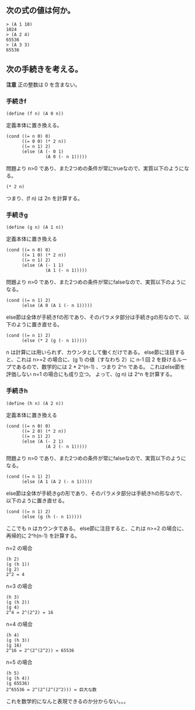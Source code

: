 ## 次の式の値は何か。

    > (A 1 10)
    1024
    > (A 2 4)
    65536
    > (A 3 3)
    65536

## 次の手続きを考える。

**注意** 正の整数は 0 を含まない。

### 手続きf

    (define (f n) (A 0 n))

定義本体に置き換える。

    (cond ((= n 0) 0)
          ((= 0 0) (* 2 n))
          ((= n 1) 2)
          (else (A (- 0 1)
                   (A 0 (- n 1)))))

問題より n>0 であり、また2つめの条件が常にtrueなので、実質以下のようになる。

    (* 2 n)

つまり、(f n) は 2n を計算する。

### 手続きg

    (define (g n) (A 1 n))

定義本体に置き換える

    (cond ((= n 0) 0)
          ((= 1 0) (* 2 n))
          ((= n 1) 2)
          (else (A (- 1 1)
                   (A 1 (- n 1)))))

問題より n>0 であり、また2つめの条件が常にfalseなので、実質以下のようになる。

    (cond ((= n 1) 2)
          (else (A 0 (A 1 (- n 1)))))

else節は全体が手続きfの形であり、そのパラメタ部分は手続きgの形なので、以下のように置き直せる。

    (cond ((= n 1) 2)
          (else (* 2 (g (- n 1)))))

n は計算には用いられず、カウンタとして働くだけである。
else節に注目すると、これは n>=2 の場合に、(g 1) の値（すなわち 2）に n-1 回 2 を掛けるループであるので、数学的には 2 * 2^(n-1) 、つまり 2^n である。
これはelse節を評価しない n=1 の場合にも成り立つ。
よって、(g n) は 2^n を計算する。

### 手続きh

    (define (h n) (A 2 n))

定義本体に置き換える

    (cond ((= n 0) 0)
          ((= 2 0) (* 2 n))
          ((= n 1) 2)
          (else (A (- 2 1)
                   (A 2 (- n 1)))))

問題より n>0 であり、また2つめの条件が常にfalseなので、実質以下のようになる。

    (cond ((= n 1) 2)
          (else (A 1 (A 2 (- n 1)))))

else節は全体が手続きgの形であり、そのパラメタ部分は手続きhの形なので、以下のように置き直せる。

    (cond ((= n 1) 2)
          (else (g (h (- n 1)))))

ここでも n はカウンタである。
else節に注目すると、これは n>=2 の場合に、再帰的に 2^h(n-1) を計算する。

n=2 の場合

    (h 2)
    (g (h 1))
    (g 2)
    2^2 = 4

n=3 の場合

    (h 3)
    (g (h 2))
    (g 4)
    2^4 = 2^(2^2) = 16

n=4 の場合

    (h 4)
    (g (h 3))
    (g 16)
    2^16 = 2^(2^(2^2)) = 65536

n=5 の場合

    (h 5)
    (g (h 4))
    (g 65536)
    2^65536 = 2^(2^(2^(2^2))) = 巨大な数

これを数学的になんと表現できるのか分からない。。。

